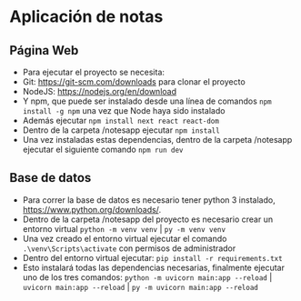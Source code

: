 # Aplicación de notas
## Página Web
- Para ejecutar el proyecto se necesita:
- Git: https://git-scm.com/downloads para clonar el proyecto
- NodeJS: https://nodejs.org/en/download
- Y npm, que puede ser instalado desde una línea de comandos ```npm install -g npm``` una vez que Node haya sido instalado
- Además ejecutar ```npm install next react react-dom```
- Dentro de la carpeta /notesapp ejecutar ```npm install```
- Una vez instaladas estas dependencias, dentro de la carpeta /notesapp ejecutar el siguiente comando ```npm run dev```
## Base de datos
- Para correr la base de datos es necesario tener python 3 instalado, https://www.python.org/downloads/.
- Dentro de la carpeta /notesapp del proyecto es necesario crear un entorno virtual ```python -m venv venv``` | ```py -m venv venv```
- Una vez creado el entorno virtual ejecutar el comando ```.\venv\Scripts\activate``` con permisos de administrador
- Dentro del entorno virtual ejecutar: ```pip install -r requirements.txt```
- Esto instalará todas las dependencias necesarias, finalmente ejecutar uno de los tres comandos: 
  ```python -m uvicorn main:app --reload``` | ```uvicorn main:app --reload``` |  ```py -m uvicorn main:app --reload```
  
